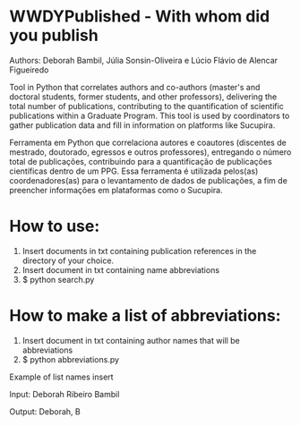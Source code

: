 # WWDYPublished - With whom did you publish
Authors: Deborah Bambil, Júlia Sonsin-Oliveira e Lúcio Flávio de Alencar Figueiredo

Tool in Python that correlates authors and co-authors (master's and doctoral students, former students, and other professors), delivering the total number of publications, contributing to the quantification of scientific publications within a Graduate Program. This tool is used by coordinators to gather publication data and fill in information on platforms like Sucupira.

Ferramenta em Python que correlaciona autores e coautores (discentes de mestrado, doutorado, egressos e outros professores), entregando o número total de publicações, contribuindo para a quantificação de publicações científicas dentro de um PPG. Essa ferramenta é utilizada pelos(as) coordenadores(as) para o levantamento de dados de publicações, a fim de preencher informações em plataformas como o Sucupira.


# How to use:
1. Insert documents in txt containing publication references in the directory of your choice.
2. Insert document in txt containing name abbreviations
3. $ python search.py

# How to make a list of abbreviations:
1. Insert document in txt containing author names that will be abbreviations
2. $ python abbreviations.py
   
Example of list names insert

Input: Deborah Ribeiro Bambil

Output: Deborah, B


